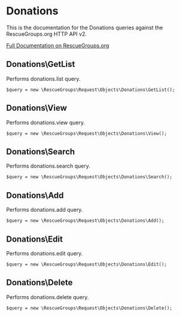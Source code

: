 # Donations

This is the documentation for the Donations queries against the RescueGroups.org HTTP API v2.

[Full Documentation on RescueGroups.org](https://userguide.rescuegroups.org/display/APIDG/Object+definitions#Objectdefinitions-)

## Donations\GetList

Performs donations.list query.

    $query = new \RescueGroups\Request\Objects\Donations\GetList();


## Donations\View

Performs donations.view query.

    $query = new \RescueGroups\Request\Objects\Donations\View();


## Donations\Search

Performs donations.search query.

    $query = new \RescueGroups\Request\Objects\Donations\Search();


## Donations\Add

Performs donations.add query.

    $query = new \RescueGroups\Request\Objects\Donations\Add();


## Donations\Edit

Performs donations.edit query.

    $query = new \RescueGroups\Request\Objects\Donations\Edit();


## Donations\Delete

Performs donations.delete query.

    $query = new \RescueGroups\Request\Objects\Donations\Delete();



